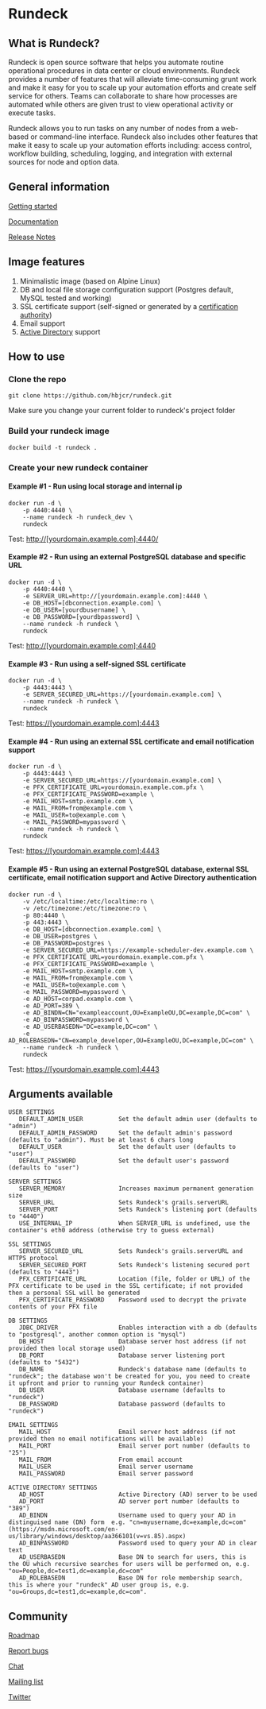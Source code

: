 Rundeck
=======

## What is Rundeck?

Rundeck is open source software that helps you automate routine operational procedures in data center or cloud environments. Rundeck provides a number of features that will alleviate time-consuming grunt work and make it easy for you to scale up your automation efforts and create self service for others. Teams can collaborate to share how processes are automated while others are given trust to view operational activity or execute tasks.

Rundeck allows you to run tasks on any number of nodes from a web-based or command-line interface. Rundeck also includes other features that make it easy to scale up your automation efforts including: access control, workflow building, scheduling, logging, and integration with external sources for node and option data.

## General information

[Getting started](http://rundeck.org/tour.html)

[Documentation](http://rundeck.org/docs/)

[Release Notes](https://github.com/rundeck/rundeck/blob/master/RELEASE.md)

## Image features

1. Minimalistic image (based on Alpine Linux)
2. DB and local file storage configuration support (Postgres default, MySQL tested and working)
3. SSL certificate support (self-signed or generated by a [certification authority](https://letsencrypt.org/))
4. Email support
5. [Active Directory](https://runops.wordpress.com/2015/11/20/configure-rundeck-to-use-active-directory-authentication/) support

## How to use

### Clone the repo

```git clone https://github.com/hbjcr/rundeck.git```

Make sure you change your current folder to rundeck's project folder

### Build your rundeck image

```docker build -t rundeck .```

### Create your new rundeck container

#### Example #1 - Run using local storage and internal ip

```
docker run -d \
	-p 4440:4440 \
	--name rundeck -h rundeck_dev \
	rundeck
```

Test: [http://[yourdomain.example.com]:4440/](http://[yourdomain.example.com]:4440/)

#### Example #2 - Run using an external PostgreSQL database and specific URL

```
docker run -d \
	-p 4440:4440 \
	-e SERVER_URL=http://[yourdomain.example.com]:4440 \
	-e DB_HOST=[dbconnection.example.com] \
	-e DB_USER=[yourdbusername] \
	-e DB_PASSWORD=[yourdbpassword] \
	--name rundeck -h rundeck \
	rundeck
```

Test: [http://[yourdomain.example.com]:4440](http://[yourdomain.example.com]:4440)

#### Example #3 - Run using a self-signed SSL certificate

```
docker run -d \
	-p 4443:4443 \
	-e SERVER_SECURED_URL=https://[yourdomain.example.com] \
	--name rundeck -h rundeck \
	rundeck
```

Test: [https://[yourdomain.example.com]:4443](https://[yourdomain.example.com]:4443)

#### Example #4 - Run using an external SSL certificate and email notification support

```
docker run -d \
	-p 4443:4443 \
	-e SERVER_SECURED_URL=https://[yourdomain.example.com] \
	-e PFX_CERTIFICATE_URL=yourdomain.example.com.pfx \
	-e PFX_CERTIFICATE_PASSWORD=example \
	-e MAIL_HOST=smtp.example.com \
	-e MAIL_FROM=from@example.com \
	-e MAIL_USER=to@example.com \
	-e MAIL_PASSWORD=mypassword \
	--name rundeck -h rundeck \
	rundeck
```

Test: [https://[yourdomain.example.com]:4443](https://[yourdomain.example.com]:4443)

#### Example #5 - Run using an external PostgreSQL database, external SSL certificate, email notification support and Active Directory authentication

```
docker run -d \
	-v /etc/localtime:/etc/localtime:ro \
	-v /etc/timezone:/etc/timezone:ro \
	-p 80:4440 \
	-p 443:4443 \
	-e DB_HOST=[dbconnection.example.com] \
	-e DB_USER=postgres \
	-e DB_PASSWORD=postgres \
	-e SERVER_SECURED_URL=https://example-scheduler-dev.example.com \
	-e PFX_CERTIFICATE_URL=yourdomain.example.com.pfx \
	-e PFX_CERTIFICATE_PASSWORD=example \
	-e MAIL_HOST=smtp.example.com \
	-e MAIL_FROM=from@example.com \
	-e MAIL_USER=to@example.com \
	-e MAIL_PASSWORD=mypassword \
	-e AD_HOST=corpad.example.com \
	-e AD_PORT=389 \
	-e AD_BINDN=CN="exampleaccount,OU=ExampleOU,DC=example,DC=com" \
	-e AD_BINPASSWORD=mypassword \
	-e AD_USERBASEDN="DC=example,DC=com" \
	-e AD_ROLEBASEDN="CN=example_developer,OU=ExampleOU,DC=example,DC=com" \
	--name rundeck -h rundeck \
	rundeck
```

Test: [https://[yourdomain.example.com]:4443](https://[yourdomain.example.com]:4443)

## Arguments available
```
USER SETTINGS
   DEFAULT_ADMIN_USER          Set the default admin user (defaults to "admin")
   DEFAULT_ADMIN_PASSWORD      Set the default admin's password (defaults to "admin"). Must be at least 6 chars long
   DEFAULT_USER                Set the default user (defaults to "user")
   DEFAULT_PASSWORD            Set the default user's password (defaults to "user")

SERVER SETTINGS
   SERVER_MEMORY               Increases maximum permanent generation size
   SERVER_URL                  Sets Rundeck's grails.serverURL
   SERVER_PORT                 Sets Rundeck's listening port (defaults to "4440")
   USE_INTERNAL_IP             When SERVER_URL is undefined, use the container's eth0 address (otherwise try to guess external)

SSL SETTINGS
   SERVER_SECURED_URL          Sets Rundeck's grails.serverURL and HTTPS protocol
   SERVER_SECURED_PORT         Sets Rundeck's listening secured port (defaults to "4443")
   PFX_CERTIFICATE_URL         Location (file, folder or URL) of the PFX certificate to be used in the SSL certificate; if not provided then a personal SSL will be generated
   PFX_CERTIFICATE_PASSWORD    Password used to decrypt the private contents of your PFX file

DB SETTINGS
   JDBC_DRIVER                 Enables interaction with a db (defaults to "postgresql", another common option is "mysql")
   DB_HOST                     Database server host address (if not provided then local storage used)
   DB_PORT                     Database server listening port (defaults to "5432")
   DB_NAME                     Rundeck's database name (defaults to "rundeck"; the database won't be created for you, you need to create it upfront and prior to running your Rundeck container)
   DB_USER                     Database username (defaults to "rundeck")
   DB_PASSWORD                 Database password (defaults to "rundeck")

EMAIL SETTINGS
   MAIL_HOST                   Email server host address (if not provided then no email notifications will be available)
   MAIL_PORT                   Email server port number (defaults to "25")
   MAIL_FROM                   From email account
   MAIL_USER                   Email server username
   MAIL_PASSWORD               Email server password

ACTIVE DIRECTORY SETTINGS
   AD_HOST                     Active Directory (AD) server to be used
   AD_PORT                     AD server port number (defaults to "389")
   AD_BINDN                    Username used to query your AD in distinguised name (DN) form  e.g. "cn=myusername,dc=example,dc=com" (https://msdn.microsoft.com/en-us/library/windows/desktop/aa366101(v=vs.85).aspx)
   AD_BINPASSWORD              Password used to query your AD in clear text
   AD_USERBASEDN               Base DN to search for users, this is the OU which recursive searches for users will be performed on, e.g. "ou=People,dc=test1,dc=example,dc=com"
   AD_ROLEBASEDN               Base DN for role membership search, this is where your "rundeck" AD user group is, e.g. "ou=Groups,dc=test1,dc=example,dc=com".
```

## Community

[Roadmap](https://trello.com/board/rundeck-development/518942f94e39d7a36901490b)

[Report bugs](https://github.com/rundeck/rundeck/issues)

[Chat](http://webchat.freenode.net/?nick=rundeckuser.&channels=rundeck&prompt=1)

[Mailing list](http://groups.google.com/group/rundeck-discuss)

[Twitter](http://twitter.com/rundeck)


